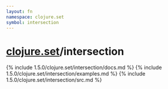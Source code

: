```yaml
---
layout: fn
namespace: clojure.set
symbol: intersection
---
```


# [clojure.set](../)/intersection

{% include 1.5.0/clojure.set/intersection/docs.md %}
{% include 1.5.0/clojure.set/intersection/examples.md %}
{% include 1.5.0/clojure.set/intersection/src.md %}

